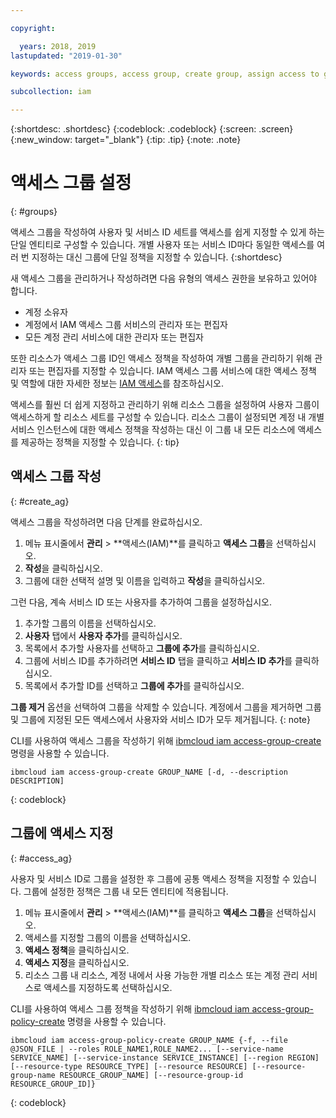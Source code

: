 ```yaml
---

copyright:

  years: 2018, 2019
lastupdated: "2019-01-30"

keywords: access groups, access group, create group, assign access to group

subcollection: iam

---
```


{:shortdesc: .shortdesc}
{:codeblock: .codeblock}
{:screen: .screen}
{:new_window: target="_blank"}
{:tip: .tip}
{:note: .note}


# 액세스 그룹 설정
{: #groups}

액세스 그룹을 작성하여 사용자 및 서비스 ID 세트를 액세스를 쉽게 지정할 수 있게 하는 단일 엔티티로 구성할 수 있습니다. 개별 사용자 또는 서비스 ID마다 동일한 액세스를 여러 번 지정하는 대신 그룹에 단일 정책을 지정할 수 있습니다.
{:shortdesc}

새 액세스 그룹을 관리하거나 작성하려면 다음 유형의 액세스 권한을 보유하고 있어야 합니다. 

* 계정 소유자
* 계정에서 IAM 액세스 그룹 서비스의 관리자 또는 편집자
* 모든 계정 관리 서비스에 대한 관리자 또는 편집자

또한 리소스가 액세스 그룹 ID인 액세스 정책을 작성하여 개별 그룹을 관리하기 위해 관리자 또는 편집자를 지정할 수 있습니다. IAM 액세스 그룹 서비스에 대한 액세스 정책 및 역할에 대한 자세한 정보는 [IAM 액세스](/docs/iam?topic=iam-userroles#userroles)를 참조하십시오.

액세스를 훨씬 더 쉽게 지정하고 관리하기 위해 리소스 그룹을 설정하여 사용자 그룹이 액세스하게 할 리소스 세트를 구성할 수 있습니다. 리소스 그룹이 설정되면 계정 내 개별 서비스 인스턴스에 대한 액세스 정책을 작성하는 대신 이 그룹 내 모든 리소스에 액세스를 제공하는 정책을 지정할 수 있습니다.
{: tip}

## 액세스 그룹 작성
{: #create_ag}

액세스 그룹을 작성하려면 다음 단계를 완료하십시오.

1. 메뉴 표시줄에서 **관리** &gt; **액세스(IAM)**를 클릭하고 **액세스 그룹**을 선택하십시오.
2. **작성**을 클릭하십시오.
3. 그룹에 대한 선택적 설명 및 이름을 입력하고 **작성**을 클릭하십시오.

그런 다음, 계속 서비스 ID 또는 사용자를 추가하여 그룹을 설정하십시오.

1. 추가할 그룹의 이름을 선택하십시오.
2. **사용자** 탭에서 **사용자 추가**를 클릭하십시오.
3. 목록에서 추가할 사용자를 선택하고 **그룹에 추가**를 클릭하십시오.
4. 그룹에 서비스 ID를 추가하려면 **서비스 ID** 탭을 클릭하고 **서비스 ID 추가**를 클릭하십시오.
5. 목록에서 추가할 ID를 선택하고 **그룹에 추가**를 클릭하십시오.

**그룹 제거** 옵션을 선택하여 그룹을 삭제할 수 있습니다. 계정에서 그룹을 제거하면 그룹 및 그룹에 지정된 모든 액세스에서 사용자와 서비스 ID가 모두 제거됩니다.
{: note}

CLI를 사용하여 액세스 그룹을 작성하기 위해 [ibmcloud iam access-group-create](/docs/cli/reference/ibmcloud?topic=cloud-cli-ibmcloud_commands_iam#ibmcloud_iam_access_group_create) 명령을 사용할 수 있습니다.

```
ibmcloud iam access-group-create GROUP_NAME [-d, --description DESCRIPTION]
```
{: codeblock}


## 그룹에 액세스 지정
{: #access_ag}

사용자 및 서비스 ID로 그룹을 설정한 후 그룹에 공통 액세스 정책을 지정할 수 있습니다. 그룹에 설정한 정책은 그룹 내 모든 엔티티에 적용됩니다.

1. 메뉴 표시줄에서 **관리** &gt; **액세스(IAM)**를 클릭하고 **액세스 그룹**을 선택하십시오.
2. 액세스를 지정할 그룹의 이름을 선택하십시오.
3. **액세스 정책**을 클릭하십시오.
4. **액세스 지정**을 클릭하십시오.
5. 리소스 그룹 내 리소스, 계정 내에서 사용 가능한 개별 리소스 또는 계정 관리 서비스로 액세스를 지정하도록 선택하십시오.

CLI를 사용하여 액세스 그룹 정책을 작성하기 위해 [ibmcloud iam access-group-policy-create](/docs/cli/reference/ibmcloud?topic=cloud-cli-ibmcloud_commands_iam#ibmcloud_iam_access_group_policy_create) 명령을 사용할 수 있습니다.

```
ibmcloud iam access-group-policy-create GROUP_NAME {-f, --file @JSON_FILE | --roles ROLE_NAME1,ROLE_NAME2... [--service-name SERVICE_NAME] [--service-instance SERVICE_INSTANCE] [--region REGION] [--resource-type RESOURCE_TYPE] [--resource RESOURCE] [--resource-group-name RESOURCE_GROUP_NAME] [--resource-group-id RESOURCE_GROUP_ID]}
```
{: codeblock}
